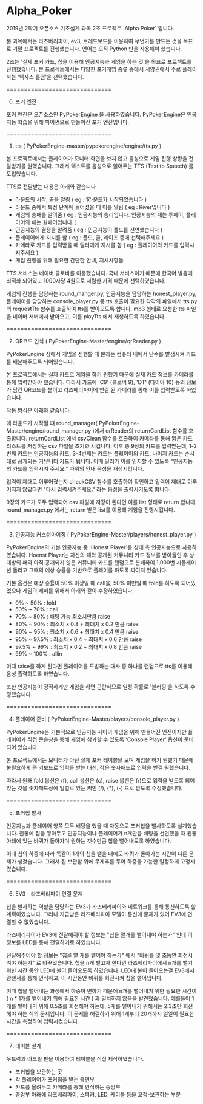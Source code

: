 # Alpha_Poker

2019년 2학기 오픈소스 기초설계 과목 2조 프로젝트 'Alpha Poker' 입니다.

본 과목에서는 라즈베리파이, ev3, 브레드보드를 이용하여 무언가를 만드는 것을 목표로 기말 프로젝트를 진행했습니다.
언어는 오직 Python 만을 사용해야 했습니다.

2조는 '실제 포커 카드, 칩을 이용해 인공지능과 게임을 하는 것'을 목표로 프로젝트를 진행했습니다.
본 프로젝트에서는 다양한 포커게임 종류 중에서 서양권에서 주로 플레이 하는 '텍사스 홀덤'을 선택했습니다.

==============================


0. 포커 엔진

포커 엔진은 오픈소스인 PyPokerEngine 을 사용하였습니다.
PyPokerEngine은 인공지능 학습을 위해 파이썬으로 만들어진 포커 엔진입니다.


==============================


1. tts ( PyPokerEngine-master/pypokerengine/engine/tts.py )

본 프로젝트에서는 플레이어가 모니터 화면을 보지 않고 음성으로 게임 진행 상황을 전달받기를 원했습니다.
그래서 텍스트를 음성으로 읽어주는 TTS (Text to Speech) 를 도입했습니다.

TTS로 전달받는 내용은 아래와 같습니다
- 라운드의 시작, 끝을 알림 ( eg : 1라운드가 시작되었습니다 )
- 라운드 중에서 특정 단계에 들어섰을 때 이를 알림 ( eg : River입니다 )
- 게임의 승패를 알려줌 ( eg : 인공지능의 승리입니다. 인공지능의 패는 투페어, 플레이어의 패는 원페어입니다. )
- 인공지능의 결정을 알려줌 ( eg : 인공지능이 폴드를 선언했습니다 )
- 플레이어에게 지시를 함 ( eg : 폴드, 콜, 레이즈 중에 선택해주세요 )
- 카메라로 카드를 입력받을 때 딜러에게 지시를 함 ( eg : 플레이어의 카드를 입력시켜주세요 )
- 게임 진행을 위해 필요한 간단한 안내, 지시사항들

TTS 서비스는 네이버 클로바를 이용했습니다.
국내 서비스이기 때문에 한국어 발음에 최적화 되어있고 1000자당 4원으로 저렴한 가격 때문에 선택하였습니다.

게임의 진행을 담당하는 round_manger.py, 인공지능을 담당하는 honest_player.py, 플레이어를 담당하는 console_player.py 등 
tts 호출이 필요한 각각의 파일에서 tts.py 의 requestTts 함수를 호출하여 tts를 받아오도록 합니다.
mp3 형태로 요청한 tts 파일을 네이버 서버에서 받아오고, 이를 playTts 에서 재생하도록 하였습니다.


==============================


2. QR코드 인식 ( PyPokerEngine-Master/engine/qrReader.py )

PyPokerEngine 상에서 게임을 진행할 때 본래는 컴퓨터 내에서 난수를 발생시켜 카드를 배분해주도록 되어있습니다.

본 프로젝트에서는 실제 카드로 게임을 하기 원했기 때문에 실제 카드 정보를 카메라를 통해 입력받아야 했습니다.
따라서 카드에 'C9' (클로버 9), 'DT' (다이아 10) 등의 정보가 담긴 QR코드를 붙이고 라즈베리파이에 연결 된 카메라를 통해 이를 입력받도록 하였습니다.

작동 방식은 아래와 같습니다.

매 라운드가 시작될 떄 round_manager( PyPokerEngine-Master/engine/round_manager.py )에서 qrReader의 returnCardList 함수를 호출합니다.
returnCardList 에서 csvClean 함수를 호출하여 카메라를 통해 읽은 카드 리스트를 저장하는 csv 파일을 초기화 시킵니다.
이후 총 9장의 카드를 입력받는데, 1-2번째 카드는 인공지능의 카드, 3-4번째는 카드는 플레이어의 카드, 나머지 카드는 순서대로 공개되는 커뮤니티 카드가 됩니다.
이때 딜러가 이를 인지할 수 있도록 "인공지능의 카드를 입력시켜 주세요." 따위의 안내 음성을 재생시킵니다.

입력이 제대로 이루어졌는지 checkCSV 함수를 호출하여 확인하고 입력이 제대로 이루어지지 않았다면 "다시 입력시켜주세요." 라는 음성을 출력시키도록 합니다.

9장의 카드가 모두 입력되어 csv 파일에 저장이 된다면 이를 list 형태로 return 합니다.
round_manager.py 에서는 return 받은 list를 이용해 게임을 진행시킵니다.


==============================


3. 인공지능 커스터마이징 ( PyPokerEngine-Master/players/honest_player.py )

PyPokerEngine의 기본 인공지능 중 'Honest Player'를 상대 측 인공지능으로 사용하였습니다.
Hoenst Player는 자신의 패와 공개된 커뮤니티 카드 정보를 받아들인 후 
상대방의 패와 아직 공개되지 않은 커뮤니티 카드를 랜덤으로 분배하여 1,000번 시뮬레이션 돌리고
그때의 예상 승률을 기반으로 플레이를 하도록 짜여져 있습니다.

기본 옵션은 예상 승률이 50% 이상일 때 call을, 50% 미만일 때 fold를 하도록 되어있었으나
게임의 재미를 위해서 아래와 같이 수정하였습니다.

- 0% ~ 50% : fold
- 50% ~ 70% : call
- 70% ~ 80% : 배팅 가능 최소치만큼 raise
- 80% ~ 90% : 최소치 x 0.8 + 최대치 x 0.2 만큼 raise
- 90% ~ 95% : 최소치 x 0.6 + 최대치 x 0.4 만큼 raise
- 95% ~ 97.5% : 최소치 x 0.4 + 최대치 x 0.6 만큼 raise
- 97.5% ~ 99% : 최소치 x 0.2 + 최대치 x 0.8 만큼 raise
- 99% ~ 100% : allin

이때 raise를 하게 된다면 플레이어를 도발하는 대사 중 하나를 랜덤으로 tts를 이용해 음성 출력하도록 하였습니다.

또한 인공지능이 정직하게만 게임을 하면 곤란하므로 일정 확률로 '블러핑'을 하도록 수정했습니다.


==============================


4. 플레이어 준비 ( PyPokerEngine-Master/players/console_player.py )

PyPokerEngine은 기본적으로 인공지능 사이의 게임을 위해 만들어진 엔진이지만
플레이어가 직접 콘솔창을 통해 게임에 참가할 수 있도록 'Console Player' 옵션이 준비되어 있습니다.

본 프로젝트에서는 모니터가 아닌 실제 포커 테이블을 보며 게임을 하기 원했기 때문에
불필요하게 큰 키보드로 입력을 받는 대신, 작은 숫자패드로 입력을 받길 원했습니다.

따라서 원래 fold 옵션은 (f), call 옵션은 (c), raise 옵션은 (r)으로 입력을 받도록 되어있는 것을
숫자패드상에 일렬로 있는 키인 (/), (*), (-) 으로 받도록 수정했습니다.


==============================


5. 포커칩 발사

인공지능과 플레이어 양쪽 모두 배팅을 했을 때 자동으로 포커칩을 발사하도록 설계했습니다.
원통에 칩을 쌓아두고 인공지능이나 플레이어가 n개만큼 배팅을 선언했을 때
원통 아래에 있는 바퀴가 돌아가며 원하는 갯수만큼 칩을 뱉어내도록 하였습니다.

이떄 칩의 하중에 따라 똑같이 1개의 칩을 뱉을 때에도 바퀴가 돌아가는 시간이 다른 문제가 생겼습니다.
그래서 칩 보관함 위에 무게추를 두어 하중을 가능한 일정하게 고정시켰습니다.


==============================


6. EV3 - 라즈베리파이 연결 문제

칩을 발사하는 역할을 담당하는 EV3가 라즈베리파이와 네트워크를 통해 통신하도록 할 계획이였습니다.
그러나 지급받은 라즈베리파이 모델이 통신에 문제가 있어 EV3에 연결할 수 없었습니다.

라즈베리파이가 EV3에 전달해줘야 할 정보는 "칩을 몉개를 뱉어내야 하는가" 인데
이 정보를 LED를 통해 전달하기로 하였습니다.

전달해주어야 할 정보는 "칩을 몉 개를 뱉어야 하는가" 에서 "바퀴를 몇 초동안 회전시켜야 하는가" 로 바꾸었습니다.
칩을 n개 뱉고자 한다면 라즈베리파이에서 n개를 뱉기 위한 시간 동안 LED에 불이 들어오도록 하였습니다.
LED에 불이 들어오는걸 EV3에서 광센서를 통해 인식하고, 이 시간동안 바퀴를 회전시켜 칩을 뱉어냅니다.

이때 칩을 뱉어내는 과정에서 하중이 변하기 때문에 n개를 뱉어내기 위한 필요한 시간이 ( n * 1개를 뱉어내기 위해 필요한 시간 ) 과 일치하지 않음을 발견했습니다.
예를들어 1개를 뱉어내기 위해 0.5초를 회전해야 하는데, 5개를 뱉어내기 위해서는 2.3초만 회전해야 하는 식의 문제입니다.
이 문제를 해결하기 위해 1개부터 20개까지 일일이 필요한 시간을 측정하여 입력시켰습니다.


==============================


7. 테이블 설계

우드락과 아크릴 판을 이용하여 테이블을 직접 제작하였습니다.

- 포커칩을 보관하는 곳
- 각 플레이어가 포커칩을 받는 측면부
- 카드를 올려두고 카메라를 통해 인식하는 중앙부
- 중앙부 아래에 라즈베리파이, 스피커, LED, 케이블 등을 고정-보관하는 부분
